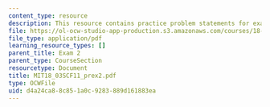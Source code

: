```yaml
---
content_type: resource
description: This resource contains practice problem statements for exam 2.
file: https://ol-ocw-studio-app-production.s3.amazonaws.com/courses/18-03sc-differential-equations-fall-2011/d4a24ca88c851a0c9283889d161883ea_MIT18_03SCF11_prex2.pdf
file_type: application/pdf
learning_resource_types: []
parent_title: Exam 2
parent_type: CourseSection
resourcetype: Document
title: MIT18_03SCF11_prex2.pdf
type: OCWFile
uid: d4a24ca8-8c85-1a0c-9283-889d161883ea
---
```

